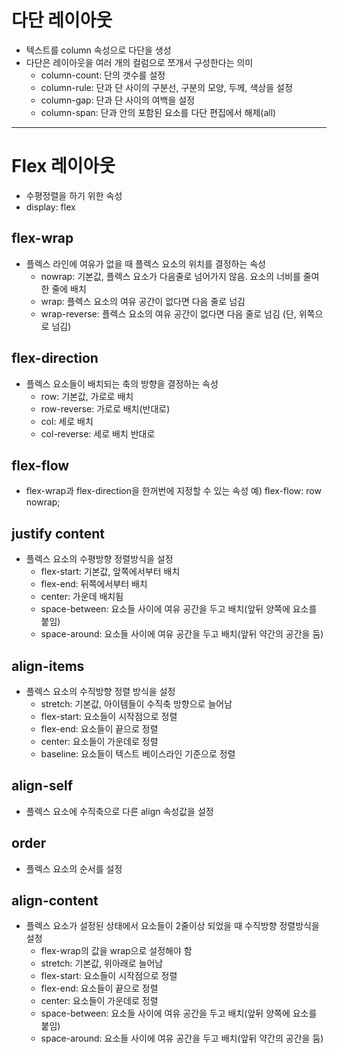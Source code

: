 # 다단 레이아웃
- 텍스트를 column 속성으로 다단을 생성
- 다단은 레이아웃을 여러 개의 컬럼으로 쪼개서 구성한다는 의미
    - column-count: 단의 갯수를 설정
    - column-rule: 단과 단 사이의 구분선, 구분의 모양, 두께, 색상을 설정
    - column-gap: 단과 단 사이의 여백을 설정
    - column-span: 단과 안의 포함된 요소를 다단 편집에서 해제(all)

*********************************************************

# Flex 레이아웃
- 수평정렬을 하기 위한 속성
- display: flex

## flex-wrap
- 플렉스 라인에 여유가 없을 때 플렉스 요소의 위치를 결정하는 속성
    - nowrap: 기본값, 플렉스 요소가 다음줄로 넘어가지 않음. 요소의 너비를 줄여 한 줄에 배치
    - wrap: 플렉스 요소의 여유 공간이 없다면 다음 줄로 넘김
    - wrap-reverse: 플렉스 요소의 여유 공간이 없다면 다음 줄로 넘김 (단, 위쪽으로 넘김)

## flex-direction
- 플렉스 요소들이 배치되는 축의 방향을 결정하는 속성
    - row: 기본값, 가로로 배치
    - row-reverse: 가로로 배치(반대로)
    - col: 세로 배치
    - col-reverse: 세로 배치 반대로

## flex-flow
- flex-wrap과 flex-direction을 한꺼번에 지정할 수 있는 속성
예) flex-flow: row nowrap;

## justify content
- 플렉스 요소의 수평방향 정렬방식을 설정
    - flex-start: 기본값, 앞쪽에서부터 배치
    - flex-end: 뒤쪽에서부터 배치
    - center: 가운데 배치됨
    - space-between: 요소들 사이에 여유 공간을 두고 배치(앞뒤 양쪽에 요소를 붙임)
    - space-around: 요소들 사이에 여유 공간을 두고 배치(앞뒤 약간의 공간을 둠)

## align-items
- 플렉스 요소의 수직방향 정렬 방식을 설정
    - stretch: 기본값, 아이템들이 수직축 방향으로 늘어남
    - flex-start: 요소들이 시작점으로 정렬
    - flex-end: 요소들이 끝으로 정렬
    - center: 요소들이 가운데로 정렬
    - baseline: 요소들이 텍스트 베이스라인 기준으로 정렬

## align-self
- 플렉스 요소에 수직축으로 다른 align 속성값을 설정

## order
- 플렉스 요소의 순서를 설정

## align-content
- 플렉스 요소가 설정된 상태에서 요소들이 2줄이상 되었을 때 수직방향 정렬방식을 설정
    - flex-wrap의 값을 wrap으로 설정해야 함
    - stretch: 기본값, 위아래로 늘어남
    - flex-start: 요소들이 시작점으로 정렬
    - flex-end: 요소들이 끝으로 정렬
    - center: 요소들이 가운데로 정렬
    - space-between: 요소들 사이에 여유 공간을 두고 배치(앞뒤 양쪽에 요소를 붙임)
    - space-around: 요소들 사이에 여유 공간을 두고 배치(앞뒤 약간의 공간을 둠)